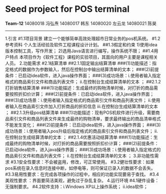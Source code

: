 Seed project for POS terminal
========
**Team-12**
14080018 冯弘焘
14080017 韩东
14080020 左云龙
14080021 陈昊

----------------
1.引言
    #1.1项目背景
        建立一个能够简单高效处理超市日常业务的pos机系统。
    #1.2参考资料
        个人生活经验及软件工程课程设计计划。
    ##1.3假定和约束
        1)使用idea版本控制工具，写作开发；
        2)选用Java语言进行编写，操作系统不限；
    ##1.4用户特点
       本项目作为《软件工程》课程的实验项目，其面向的用户主要是课程相关人员。
2.功能需求
    #2.1结算清单
        ##2.1.1固定输出结算清单
        ###(1)功能描述：指定格式的数据作为参数输入，然后在控制台中输出结算清单的文本；
        ###(2)前提条件：已启动idea软件，进入java操作界面；
        ###(3)成功场景：i.使用者输入指定格式的商品索引文件和商品列表文件；
                    ii.在控制台生成结算清单的文本 ；
        ##2.1.2打折销售结算清单
        ###(1)功能描述：生成最终的购物清单时候，对打折的商品需要按照折扣价计算；
        ###(2)前提条件：已启动idea软件，进入java操作界面；
        ###(3)成功场景：i.使用者输入指定格式的商品索引文件和商品列表文件；
                    ii.使用者输入在商品索引文件加入打折商品的折扣信息
                    iii.在控制台生成结算清单的文本 ；
        ##2.1.3升级pos结算清单
        ###(1)功能描述：现有POS机软件进行升级，需要商品索引文件和商品列表文件来生成最终的购物清单，要求最终输出的商品清单格式不能发生变化；
        ###(2)前提条件：已启动idea软件，进入java操作界面；
        ###(3)成功场景：i.使用者输入pos升级后指定格式的商品索引文件和商品列表文件；
                    ii.在控制台生成结算清单的文本 ；
        ##2.1.4优惠活动结算清单
        ###(1)功能描述：生成最终的购物清单时候，对打折的商品需要按照折扣价计算；
        ###(2)前提条件：已启动idea软件，进入java操作界面；
        ###(3)成功场景：i.使用者输入指定格式的商品索引文件和商品列表文件；
                    ii.在控制台生成结算清单的文本 ；
3.非功能性需求
    #3.1安全性要求：不会被盗用，修改，可正常使用。
    #3.2健壮性要求：如果pos系统在录入信息时连接中断，如停电等，则可保证已录入的数据不会丢失。
    #3.3易用性要求：在完成各项操作的过程中，相应的功能实现要易于查找。
    #3.4美观性要求 ：界面要简洁美观，避免过于杂乱复杂。
4.运行环境
    #4.1硬件设备：无强制要求。
    #4.2软件支持：i.Windows XP以上操作系统；
                ii.idea软件；